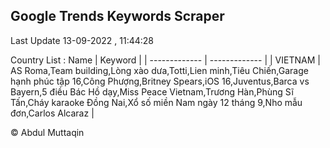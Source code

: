 

## Google Trends Keywords Scraper 
 
Last Update 13-09-2022 , 11:44:28

Country List :
 Name  | Keyword |
| ------------- | ------------- |
| VIETNAM | AS Roma,Team building,Lòng xào dưa,Totti,Lien minh,Tiêu Chiến,Garage hạnh phúc tập 16,Công Phượng,Britney Spears,iOS 16,Juventus,Barca vs Bayern,5 điều Bác Hồ dạy,Miss Peace Vietnam,Trương Hàn,Phùng Sĩ Tấn,Cháy karaoke Đồng Nai,Xổ số miền Nam ngày 12 tháng 9,Nho mẫu đơn,Carlos Alcaraz |



© Abdul Muttaqin 
